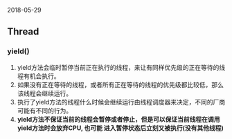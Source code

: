 2018-05-29

## Thread

### yield()
1. yield方法会临时暂停当前正在执行的线程，来让有同样优先级的正在等待的线程有机会执行。
2. 如果没有正在等待的线程，或者所有正在等待的线程的优先级都比较低，那么该线程会继续运行。
3. 执行了yield方法的线程什么时候会继续运行由线程调度器来决定，不同的厂商可能有不同的行为。
4. **yield方法不保证当前的线程会暂停或者停止，但是可以保证当前线程在调用yield方法时会放弃CPU, 也可能
    进入暂停状态后立刻又被执行(没有其他线程)**